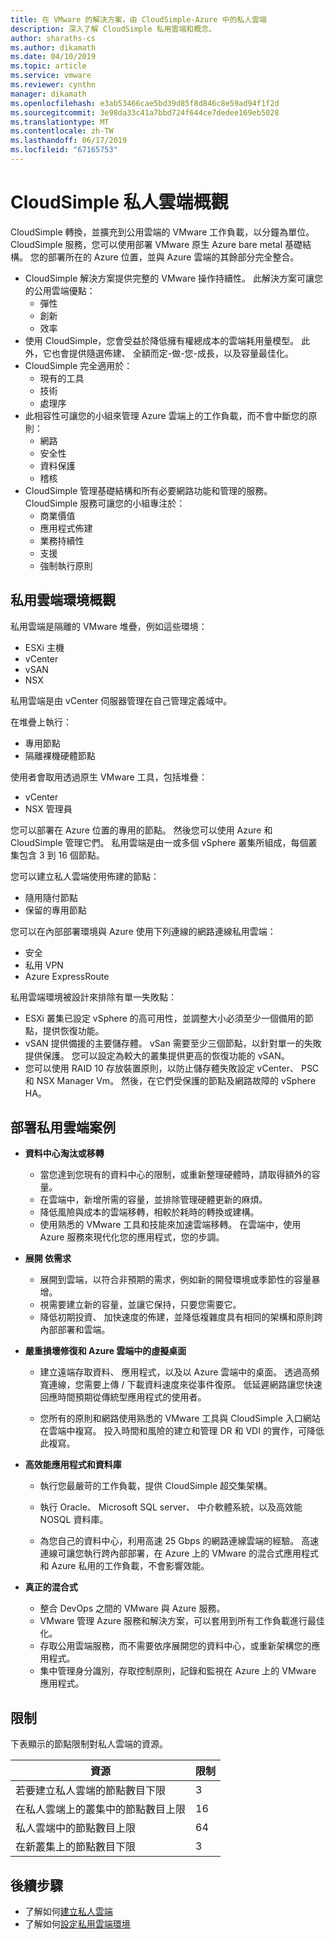 ```yaml
---
title: 在 VMware 的解決方案，由 CloudSimple-Azure 中的私人雲端
description: 深入了解 CloudSimple 私用雲端和概念。
author: sharaths-cs
ms.author: dikamath
ms.date: 04/10/2019
ms.topic: article
ms.service: vmware
ms.reviewer: cynthn
manager: dikamath
ms.openlocfilehash: e3ab53466cae5bd39d85f8d846c8e59ad94f1f2d
ms.sourcegitcommit: 3e98da33c41a7bbd724f644ce7dedee169eb5028
ms.translationtype: MT
ms.contentlocale: zh-TW
ms.lasthandoff: 06/17/2019
ms.locfileid: "67165753"
---
```

# <a name="cloudsimple-private-cloud-overview"></a>CloudSimple 私人雲端概觀

CloudSimple 轉換，並擴充到公用雲端的 VMware 工作負載，以分鐘為單位。 CloudSimple 服務，您可以使用部署 VMware 原生 Azure bare metal 基礎結構。 您的部署所在的 Azure 位置，並與 Azure 雲端的其餘部分完全整合。

* CloudSimple 解決方案提供完整的 VMware 操作持續性。 此解決方案可讓您的公用雲端優點：
  * 彈性
  * 創新
  * 效率
* 使用 CloudSimple，您會受益於降低擁有權總成本的雲端耗用量模型。 此外，它也會提供隨選佈建、 全額而定-做-您-成長，以及容量最佳化。
* CloudSimple 完全適用於：
  * 現有的工具
  * 技術
  * 處理序
* 此相容性可讓您的小組來管理 Azure 雲端上的工作負載，而不會中斷您的原則：
  * 網路
  * 安全性  
  * 資料保護  
  * 稽核
* CloudSimple 管理基礎結構和所有必要網路功能和管理的服務。 CloudSimple 服務可讓您的小組專注於：
  * 商業價值
  * 應用程式佈建
  * 業務持續性
  * 支援
  * 強制執行原則

## <a name="private-cloud-environment-overview"></a>私用雲端環境概觀

私用雲端是隔離的 VMware 堆疊，例如這些環境：

* ESXi 主機
* vCenter
* vSAN
* NSX

私用雲端是由 vCenter 伺服器管理在自己管理定義域中。

在堆疊上執行：

* 專用節點
* 隔離裸機硬體節點

使用者會取用透過原生 VMware 工具，包括堆疊：

* vCenter
* NSX 管理員

您可以部署在 Azure 位置的專用的節點。 然後您可以使用 Azure 和 CloudSimple 管理它們。 私用雲端是由一或多個 vSphere 叢集所組成，每個叢集包含 3 到 16 個節點。

您可以建立私人雲端使用佈建的節點：

* 隨用隨付節點
* 保留的專用節點

您可以在內部部署環境與 Azure 使用下列連線的網路連線私用雲端：

* 安全
* 私用 VPN
* Azure ExpressRoute

私用雲端環境被設計來排除有單一失敗點：

* ESXi 叢集已設定 vSphere 的高可用性，並調整大小必須至少一個備用的節點，提供恢復功能。
* vSAN 提供備援的主要儲存體。 vSan 需要至少三個節點，以針對單一的失敗提供保護。 您可以設定為較大的叢集提供更高的恢復功能的 vSAN。
* 您可以使用 RAID 10 存放裝置原則，以防止儲存體失敗設定 vCenter、 PSC 和 NSX Manager Vm。 然後，在它們受保護的節點及網路故障的 vSphere HA。

## <a name="scenarios-for-deploying-a-private-cloud"></a>部署私用雲端案例

* **資料中心淘汰或移轉**

  * 當您達到您現有的資料中心的限制，或重新整理硬體時，請取得額外的容量。
  * 在雲端中，新增所需的容量，並排除管理硬體更新的麻煩。
  * 降低風險與成本的雲端移轉，相較於耗時的轉換或建構。
  * 使用熟悉的 VMware 工具和技能來加速雲端移轉。 在雲端中，使用 Azure 服務來現代化您的應用程式，您的步調。

* **展開 依需求**

  * 展開到雲端，以符合非預期的需求，例如新的開發環境或季節性的容量暴增。
  * 視需要建立新的容量，並讓它保持，只要您需要它。
  * 降低初期投資、 加快速度的佈建，並降低複雜度具有相同的架構和原則跨內部部署和雲端。

* **嚴重損壞修復和 Azure 雲端中的虛擬桌面**

  * 建立遠端存取資料、 應用程式，以及以 Azure 雲端中的桌面。 透過高頻寬連線，您需要上傳 / 下載資料速度來從事件復原。 低延遲網路讓您快速回應時間預期從傳統型應用程式的使用者。

  * 您所有的原則和網路使用熟悉的 VMware 工具與 CloudSimple 入口網站在雲端中複寫。 投入時間和風險的建立和管理 DR 和 VDI 的實作，可降低此複寫。

* **高效能應用程式和資料庫**

  * 執行您最嚴苛的工作負載，提供 CloudSimple 超交集架構。
  * 執行 Oracle、 Microsoft SQL server、 中介軟體系統，以及高效能 NOSQL 資料庫。

  * 為您自己的資料中心，利用高速 25 Gbps 的網路連線雲端的經驗。 高速連線可讓您執行跨內部部署，在 Azure 上的 VMware 的混合式應用程式和 Azure 私用的工作負載，不會影響效能。

* **真正的混合式**

  * 整合 DevOps 之間的 VMware 與 Azure 服務。
  * VMware 管理 Azure 服務和解決方案，可以套用到所有工作負載進行最佳化。
  * 存取公用雲端服務，而不需要依序展開您的資料中心，或重新架構您的應用程式。
  * 集中管理身分識別，存取控制原則，記錄和監視在 Azure 上的 VMware 應用程式。

## <a name="limits"></a>限制

下表顯示的節點限制對私人雲端的資源。

| 資源 | 限制 |
|----------|-------|
| 若要建立私人雲端的節點數目下限 | 3 |
| 在私人雲端上的叢集中的節點數目上限 | 16 |
| 私人雲端中的節點數目上限 | 64 |
| 在新叢集上的節點數目下限 | 3 |

## <a name="next-steps"></a>後續步驟

* 了解如何[建立私人雲端](https://docs.azure.cloudsimple.com/create-private-cloud/)
* 了解如何[設定私用雲端環境](quickstart-create-private-cloud.md)